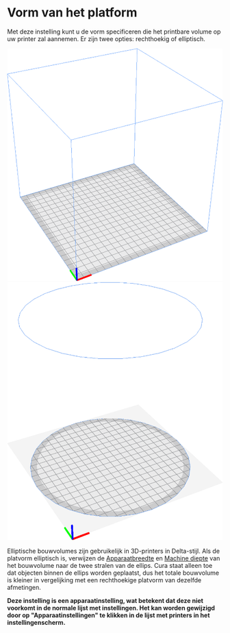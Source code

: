 Vorm van het platform
====
Met deze instelling kunt u de vorm specificeren die het printbare volume op uw printer zal aannemen. Er zijn twee opties: rechthoekig of elliptisch.

![Een rechthoekige platvorm](../../../articles/images/machine_shape_rectangular.png)
![Een elliptische platvorm](../../../articles/images/machine_shape_elliptic.png)

Elliptische bouwvolumes zijn gebruikelijk in 3D-printers in Delta-stijl. Als de platvorm elliptisch is, verwijzen de [Apparaatbreedte](machine_width.md) en [Machine diepte](machine_depth.md) van het bouwvolume naar de twee stralen van de ellips. Cura staat alleen toe dat objecten binnen de ellips worden geplaatst, dus het totale bouwvolume is kleiner in vergelijking met een rechthoekige platvorm van dezelfde afmetingen.

**Deze instelling is een apparaatinstelling, wat betekent dat deze niet voorkomt in de normale lijst met instellingen. Het kan worden gewijzigd door op "Apparaatinstellingen" te klikken in de lijst met printers in het instellingenscherm.**